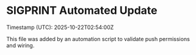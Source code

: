# SIGPRINT Automated Update

Timestamp (UTC): 2025-10-22T02:54:00Z

This file was added by an automation script to validate push permissions and wiring.

